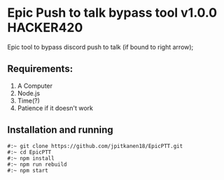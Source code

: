 # Epic Push to talk bypass tool v1.0.0 HACKER420

Epic tool to bypass discord push to talk (if bound to right arrow);

## Requirements:
1. A Computer
3. Node.js
4. Time(?)
7. Patience if it doesn't work

## Installation and running

<pre><code>#:~ git clone https://github.com/jpitkanen18/EpicPTT.git
#:~ cd EpicPTT
#:~ npm install
#:~ npm run rebuild
#:~ npm start
</code></pre>

